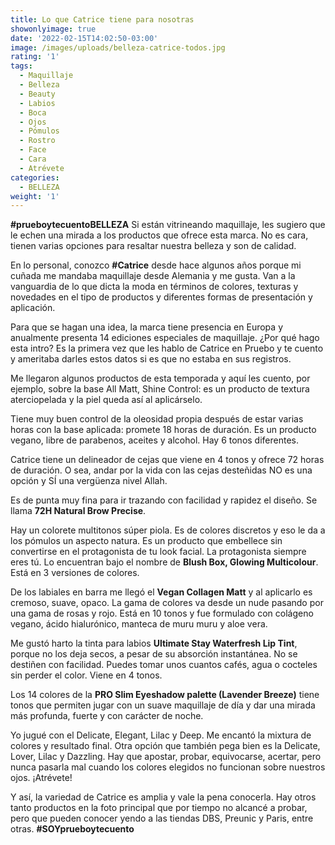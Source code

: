 ```yaml
---
title: Lo que Catrice tiene para nosotras
showonlyimage: true
date: '2022-02-15T14:02:50-03:00'
image: /images/uploads/belleza-catrice-todos.jpg
rating: '1'
tags:
  - Maquillaje
  - Belleza
  - Beauty
  - Labios
  - Boca
  - Ojos
  - Pómulos
  - Rostro
  - Face
  - Cara
  - Atrévete
categories:
  - BELLEZA
weight: '1'
---
```

**\#prueboytecuentoBELLEZA** Si están vitrineando maquillaje, les sugiero que le echen una mirada a los productos que ofrece esta marca. No es cara, tienen varias opciones para resaltar nuestra belleza y son de calidad.

<!--more-->

En lo personal, conozco **\#Catrice** desde hace algunos años porque mi cuñada me mandaba maquillaje desde Alemania y me gusta. Van a la vanguardia de lo que dicta la moda en términos de colores, texturas y novedades en el tipo de productos y diferentes formas de presentación y aplicación.

Para que se hagan una idea, la marca tiene presencia en Europa y anualmente presenta 14 ediciones especiales de maquillaje. ¿Por qué hago esta intro? Es la primera vez que les hablo de Catrice en Pruebo y te cuento y ameritaba darles estos datos si es que no estaba en sus registros.

Me llegaron algunos productos de esta temporada y aquí les cuento, por ejemplo, sobre la base All Matt, Shine Control: es un producto de textura aterciopelada y la piel queda así al aplicárselo. 

Tiene muy buen control de la oleosidad propia después de estar varias horas con la base aplicada: promete 18 horas de duración. Es un producto vegano, libre de parabenos, aceites y alcohol. Hay 6 tonos diferentes.

Catrice tiene un delineador de cejas que viene en 4 tonos y ofrece 72 horas de duración. O sea, andar por la vida con las cejas desteñidas NO es una opción y SÍ una vergüenza nivel Allah. 

Es de punta muy fina para ir trazando con facilidad y rapidez el diseño. Se llama **72H Natural Brow Precise**.

Hay un colorete multitonos súper piola. Es de colores discretos y eso le da a los pómulos un aspecto natura. Es un producto que embellece sin convertirse en el protagonista de tu look facial. La protagonista siempre eres tú. Lo encuentran bajo el nombre de **Blush Box, Glowing Multicolour**. Está en 3 versiones de colores.

De los labiales en barra me llegó el **Vegan Collagen Matt** y al aplicarlo es cremoso, suave, opaco. La gama de colores va desde un nude pasando por una gama de rosas y rojo. Está en 10 tonos y fue formulado con colágeno vegano, ácido hialurónico, manteca de muru muru y aloe vera.

Me gustó harto la tinta para labios **Ultimate Stay Waterfresh Lip Tint**, porque no los deja secos, a pesar de su absorción instantánea. No se destiñen con facilidad. Puedes tomar unos cuantos cafés, agua o cocteles sin perder el color. Viene en 4 tonos.

Los 14 colores de la **PRO Slim Eyeshadow palette (Lavender Breeze)** tiene tonos que permiten jugar con un suave maquillaje de día y dar una mirada más profunda, fuerte y con carácter de noche. 

Yo jugué con el Delicate, Elegant, Lilac y Deep. Me encantó la mixtura de colores y resultado final. Otra opción que también pega bien es la Delicate, Lover, Lilac y Dazzling. Hay que apostar, probar, equivocarse, acertar, pero nunca pasarla mal cuando los colores elegidos no funcionan sobre nuestros ojos. ¡Atrévete!

Y así, la variedad de Catrice es amplia y vale la pena conocerla. Hay otros tanto productos en la foto principal que por tiempo no alcancé a probar, pero que pueden conocer yendo a las tiendas DBS, Preunic y Paris, entre otras. **\#SOYprueboytecuento**
